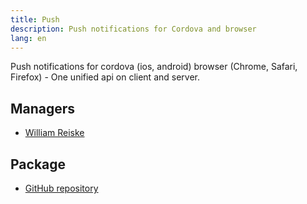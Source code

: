```yaml
---
title: Push
description: Push notifications for Cordova and browser
lang: en
---
```


Push notifications for cordova (ios, android) browser (Chrome, Safari, Firefox) - One unified api on client and server.

## Managers
* [William Reiske](https://github.com/sponsors/wreiske)

## Package
* [GitHub repository](https://github.com/Meteor-Community-Packages/push)

